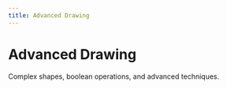 ```yaml
---
title: Advanced Drawing
---
```


# Advanced Drawing

Complex shapes, boolean operations, and advanced techniques.
